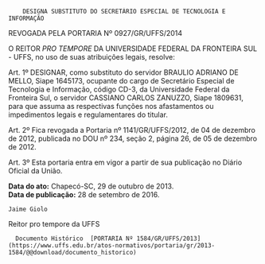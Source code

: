         DESIGNA SUBSTITUTO DO SECRETÁRIO ESPECIAL DE TECNOLOGIA E INFORMAÇÃO  

REVOGADA PELA PORTARIA Nº 0927/GR/UFFS/2014

 O REITOR *PRO TEMPORE* DA UNIVERSIDADE FEDERAL DA FRONTEIRA SUL - UFFS, no uso de suas atribuições legais, resolve:

 Art. 1º DESIGNAR, como substituto do servidor BRAULIO ADRIANO DE MELLO, Siape 1645173, ocupante do cargo de Secretário Especial de Tecnologia e Informação, código CD-3, da Universidade Federal da Fronteira Sul, o servidor CASSIANO CARLOS ZANUZZO, Siape 1809631, para que assuma as respectivas funções nos afastamentos ou impedimentos legais e regulamentares do titular.

 Art. 2º Fica revogada a Portaria nº 1141/GR/UFFS/2012, de 04 de dezembro de 2012, publicada no DOU nº 234, seção 2, página 26, de 05 de dezembro de 2012.

 Art. 3º Esta portaria entra em vigor a partir de sua publicação no Diário Oficial da União.

  

   **Data do ato:** Chapecó-SC, 29 de outubro de 2013.   
 **Data de publicação:**  28 de setembro de 2016. 

    Jaime Giolo   
 Reitor pro tempore da UFFS 

      Documento Histórico  [PORTARIA Nº 1584/GR/UFFS/2013](https://www.uffs.edu.br/atos-normativos/portaria/gr/2013-1584/@@download/documento_historico)     
      